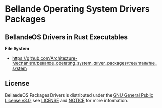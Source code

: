 # Bellande Operating System Drivers Packages

## BellandeOS Drivers in Rust Executables

**File System**
- https://github.com/Architecture-Mechanism/bellande_operating_system_driver_packages/tree/main/file_system

## License

BellandeOS Packages Drivers is distributed under the [GNU General Public License v3.0](https://www.gnu.org/licenses/gpl-3.0.en.html), see [LICENSE](https://github.com/Algorithm-Model-Research/bellande_operating_system_driver_packages/blob/main/LICENSE) and [NOTICE](https://github.com/Algorithm-Model-Research/bellande_operating_system_driver_packages/blob/main/LICENSE) for more information.
